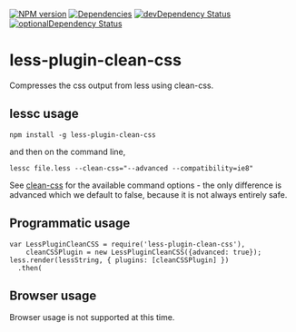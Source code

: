 [![NPM version](https://badge.fury.io/js/less-plugin-clean-css.svg)](http://badge.fury.io/js/less-plugin-clean-css) [![Dependencies](https://david-dm.org/less/less-plugin-clean-css.svg)](https://david-dm.org/less/less-plugin-clean-css) [![devDependency Status](https://david-dm.org/less/less-plugin-clean-css/dev-status.svg)](https://david-dm.org/less/less-plugin-clean-css#info=devDependencies) [![optionalDependency Status](https://david-dm.org/less/less-plugin-clean-css/optional-status.svg)](https://david-dm.org/less/less-plugin-clean-css#info=optionalDependencies)

less-plugin-clean-css
=====================

Compresses the css output from less using clean-css.

## lessc usage

```
npm install -g less-plugin-clean-css
```

and then on the command line,

```
lessc file.less --clean-css="--advanced --compatibility=ie8"
```

See [clean-css](https://github.com/jakubpawlowicz/clean-css) for the available command options - the only difference is advanced which we default to false, because it is not always entirely safe.

## Programmatic usage

```
var LessPluginCleanCSS = require('less-plugin-clean-css'),
    cleanCSSPlugin = new LessPluginCleanCSS({advanced: true});
less.render(lessString, { plugins: [cleanCSSPlugin] })
  .then(
```

## Browser usage

Browser usage is not supported at this time.
